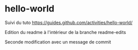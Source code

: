 # hello-world
Suivi du tuto https://guides.github.com/activities/hello-world/

Edition du readme à l'intérieur de la branche readme-edits

Seconde modification avec un message de commit 
